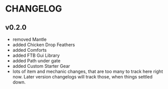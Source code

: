 # CHANGELOG

## v0.2.0

- removed Mantle
- added Chicken Drop Feathers
- added Comforts
- added FTB Gui Library
- added Path under gate
- added Custom Starter Gear
- lots of item and mechanic changes, that are too many to track here right now. Later version changelogs will track those, when things settled down.